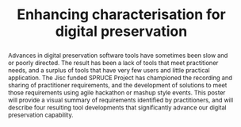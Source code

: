 ---
abstract: Advances in digital preservation software tools have sometimes been slow
  and or poorly directed. The result has been a lack of tools that meet practitioner
  needs, and a surplus of tools that have very few users and little practical application.
  The Jisc funded SPRUCE Project has championed the recording and sharing of practitioner
  requirements, and the development of solutions to meet those requirements using
  agile hackathon or mashup style events. This poster will provide a visual summary
  of requirements identified by practitioners, and will describe four resulting tool
  developments that significantly advance our digital preservation capability.
creators:
- McGath, Gary
- Petrov, Petar
- Wheathley, Paul
date: null
document_url: https://services.phaidra.univie.ac.at/api/object/o:378036/download
grand_parent: iPRES
institutions: []
keywords:
- digital preservation
- hackathon
- mashup
- user requirements
- digital preservation tools
- lisbon
landing_page_url: https://phaidra.univie.ac.at/o:378036
language: eng
layout: publication
license: CC BY-SA 2.0 AT
notes_url: null
parent: iPRES 2013
presentation_url: null
publication_type: poster
size: 440999
source_name: iPRES
title: Enhancing characterisation for digital preservation
year: 2013
---